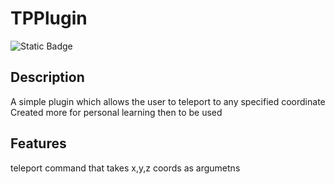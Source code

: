 # TPPlugin
![Static Badge](https://img.shields.io/badge/LastCommit-July%2F2024-July%2F2024)

## Description
A simple plugin which allows the user to teleport to any specified coordinate
Created more for personal learning then to be used

## Features 

teleport command that takes x,y,z coords as argumetns
